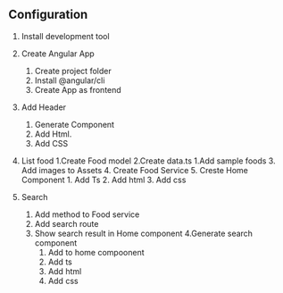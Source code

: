 ## Configuration

1. Install development tool
2. Create Angular App
   1. Create project folder
   2. Install @angular/cli
   3. Create App as frontend
3. Add Header

   1. Generate Component
   2. Add Html.
   3. Add CSS

4. List food
   1.Create Food model
   2.Create data.ts
   1.Add sample foods 3. Add images to Assets 4. Create Food Service 5. Creste Home Component 1. Add Ts 2. Add html 3. Add css

5. Search
   1. Add method to Food service
   2. Add search route
   3. Show search result in Home component
      4.Generate search component
      1. Add to home compoonent
      2. Add ts
      3. Add html
      4. Add css
